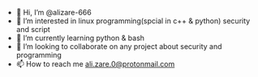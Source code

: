 - 👋 Hi, I’m @alizare-666
- 👀 I’m interested in linux programming(spcial in c++ & python) security and script
- 🌱 I’m currently learning python & bash 
- 💞️ I’m looking to collaborate on any project about security and programming
- 📫 How to reach me ali.zare.0@protonmail.com 

<!---
alizare-666/alizare-666 is a ✨ special ✨ repository because its `README.md` (this file) appears on your GitHub profile.
You can click the Preview link to take a look at your changes.
--->

